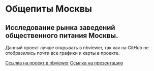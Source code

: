 # Общепиты Москвы
## Исследование рынка заведений общественного питания Москвы.
Данный проект лучше открывать в nbviewer, так как на GitHub не отобразились почти все графики и карты в проекте.  

[Ссылка на проект в nbviewer](https://nbviewer.org/github/qusoq/educational_projects/blob/main/msk_obshepit/msk_obshepit.ipynb)
[Ссылка на презентацию](https://disk.yandex.ru/i/P7ylBSc9-tP6eg)
